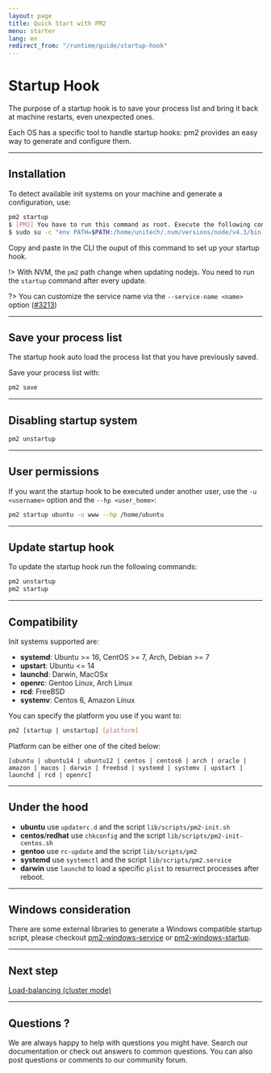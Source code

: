 ```yaml
---
layout: page
title: Quick Start with PM2
menu: starter
lang: en
redirect_from: "/runtime/guide/startup-hook"
---
```


# Startup Hook

The purpose of a startup hook is to save your process list and bring it back at machine restarts, even unexpected ones.

Each OS has a specific tool to handle startup hooks: pm2 provides an easy way to generate and configure them.

---

## Installation

To detect available init systems on your machine and generate a configuration, use:

```bash
pm2 startup
$ [PM2] You have to run this command as root. Execute the following command:
$ sudo su -c "env PATH=$PATH:/home/unitech/.nvm/versions/node/v4.3/bin pm2 startup <distribution> -u <user> --hp <home-path>
```

Copy and paste in the CLI the ouput of this command to set up your startup hook.

!> With NVM, the `pm2` path change when updating nodejs. You need to run the `startup` command after every update.

?> You can customize the service name via the `--service-name <name>` option ([#3213](https://github.com/Unitech/pm2/pull/3213))

---

## Save your process list

The startup hook auto load the process list that you have previously saved.

Save your process list with:

```bash
pm2 save
```

---

## Disabling startup system

```bash
pm2 unstartup
```

---

## User permissions

If you want the startup hook to be executed under another user, use the `-u <username>` option and the `--hp <user_home>`:

```bash
pm2 startup ubuntu -u www --hp /home/ubuntu
```

---

## Update startup hook

To update the startup hook run the following commands:

```bash
pm2 unstartup
pm2 startup
```

---

## Compatibility

Init systems supported are:

- **systemd**: Ubuntu >= 16, CentOS >= 7, Arch, Debian >= 7
- **upstart**: Ubuntu <= 14
- **launchd**: Darwin, MacOSx
- **openrc**: Gentoo Linux, Arch Linux
- **rcd**: FreeBSD
- **systemv**: Centos 6, Amazon Linux

You can specify the platform you use if you want to:

```bash
pm2 [startup | unstartup] [platform]
```

Platform can be either one of the cited below:

`[ubuntu | ubuntu14 | ubuntu12 | centos | centos6 | arch | oracle | amazon | macos | darwin | freebsd | systemd | systemv | upstart | launchd | rcd | openrc]`

---

## Under the hood

- **ubuntu** use `updaterc.d` and the script `lib/scripts/pm2-init.sh`
- **centos**/**redhat** use `chkconfig` and the script `lib/scripts/pm2-init-centos.sh`
- **gentoo** use `rc-update` and the script `lib/scripts/pm2`
- **systemd** use `systemctl` and the script `lib/scripts/pm2.service`
- **darwin** use `launchd` to load a specific `plist` to resurrect processes after reboot.

---

## Windows consideration

There are some external libraries to generate a Windows compatible startup script, please checkout [pm2-windows-service](https://www.npmjs.com/package/pm2-windows-service) or [pm2-windows-startup](https://www.npmjs.com/package/pm2-windows-startup).

---

## Next step

[Load-balancing (cluster mode)]({{site.baseurl}}/runtime/guide/load-balancing/)

---

## Questions ?

We are always happy to help with questions you might have. Search our documentation or check out answers to common questions. You can also post questions or comments to our community forum.
